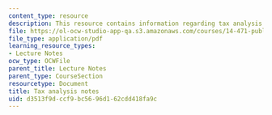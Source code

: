 ```yaml
---
content_type: resource
description: This resource contains information regarding tax analysis notes.
file: https://ol-ocw-studio-app-qa.s3.amazonaws.com/courses/14-471-public-economics-i-fall-2012/d3513f9dccf9bc5696d162cdd418fa9c_MIT14_471F12_Tax_Analysis.pdf
file_type: application/pdf
learning_resource_types:
- Lecture Notes
ocw_type: OCWFile
parent_title: Lecture Notes
parent_type: CourseSection
resourcetype: Document
title: Tax analysis notes
uid: d3513f9d-ccf9-bc56-96d1-62cdd418fa9c
---
```

